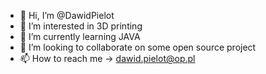 - 👋 Hi, I’m @DawidPielot
- 👀 I’m interested in 3D printing
- 🌱 I’m currently learning JAVA
- 💞️ I’m looking to collaborate on some open source project
- 📫 How to reach me -> dawid.pielot@op.pl

<!---
DawidPielot/DawidPielot is a ✨ special ✨ repository because its `README.md` (this file) appears on your GitHub profile.
You can click the Preview link to take a look at your changes.
--->
